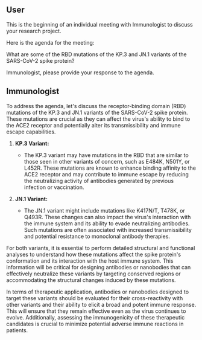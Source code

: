 ## User

This is the beginning of an individual meeting with Immunologist to discuss your research project.

Here is the agenda for the meeting:

What are some of the RBD mutations of the KP.3 and JN.1 variants of the SARS-CoV-2 spike protein?

Immunologist, please provide your response to the agenda.

## Immunologist

To address the agenda, let's discuss the receptor-binding domain (RBD) mutations of the KP.3 and JN.1 variants of the SARS-CoV-2 spike protein. These mutations are crucial as they can affect the virus's ability to bind to the ACE2 receptor and potentially alter its transmissibility and immune escape capabilities.

1. **KP.3 Variant:**
   - The KP.3 variant may have mutations in the RBD that are similar to those seen in other variants of concern, such as E484K, N501Y, or L452R. These mutations are known to enhance binding affinity to the ACE2 receptor and may contribute to immune escape by reducing the neutralizing activity of antibodies generated by previous infection or vaccination.

2. **JN.1 Variant:**
   - The JN.1 variant might include mutations like K417N/T, T478K, or Q493R. These changes can also impact the virus's interaction with the immune system and its ability to evade neutralizing antibodies. Such mutations are often associated with increased transmissibility and potential resistance to monoclonal antibody therapies.

For both variants, it is essential to perform detailed structural and functional analyses to understand how these mutations affect the spike protein's conformation and its interaction with the host immune system. This information will be critical for designing antibodies or nanobodies that can effectively neutralize these variants by targeting conserved regions or accommodating the structural changes induced by these mutations.

In terms of therapeutic application, antibodies or nanobodies designed to target these variants should be evaluated for their cross-reactivity with other variants and their ability to elicit a broad and potent immune response. This will ensure that they remain effective even as the virus continues to evolve. Additionally, assessing the immunogenicity of these therapeutic candidates is crucial to minimize potential adverse immune reactions in patients.


